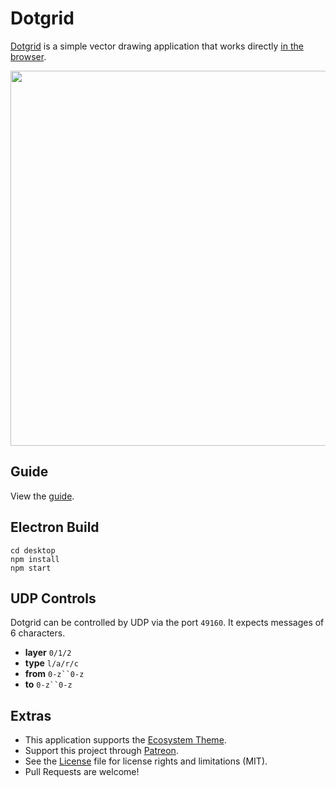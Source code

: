 # Dotgrid

[Dotgrid](http://wiki.xxiivv.com/dotgrid) is a simple vector drawing application that works directly [in the browser](https://hundredrabbits.github.io/Dotgrid/).

<img src='https://raw.githubusercontent.com/hundredrabbits/Dotgrid/master/PREVIEW.jpg' width="600"/>

## Guide

View the [guide](https://100r.co/pages/dotgrid.html#introduction).

## Electron Build

```
cd desktop
npm install
npm start
```

## UDP Controls

Dotgrid can be controlled by UDP via the port `49160`. It expects messages of 6 characters.

- **layer** `0/1/2`
- **type** `l/a/r/c`
- **from** `0-z``0-z`
- **to** `0-z``0-z`

## Extras

- This application supports the [Ecosystem Theme](https://github.com/hundredrabbits/Themes).
- Support this project through [Patreon](https://patreon.com/100).
- See the [License](LICENSE.md) file for license rights and limitations (MIT).
- Pull Requests are welcome!
